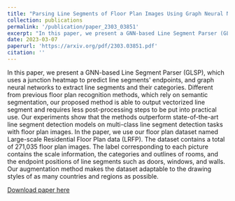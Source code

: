 ```yaml
---
title: "Parsing Line Segments of Floor Plan Images Using Graph Neural Networks"
collection: publications
permalink: '/publication/paper_2303_03851'
excerpt: "In this paper, we present a GNN-based Line Segment Parser (GLSP), which uses a junction heatmap to predict line segments' endpoints, and graph neural networks to extract line segments and their categories. Different from previous floor plan recognition methods, which rely on semantic segmentation, our proposed method is able to output vectorized line segment and requires less post-processing steps to be put into practical use. Our experiments show that the methods outperform state-of-the-art line segment detection models on multi-class line segment detection tasks with floor plan images. In the paper, we use our floor plan dataset named Large-scale Residential Floor Plan data (LRFP). The dataset contains a total of 271,035 floor plan images. The label corresponding to each picture contains the scale information, the categories and outlines of rooms, and the endpoint positions of line segments such as doors, windows, and walls. Our augmentation method makes the dataset adaptable to the drawing styles of as many countries and regions as possible."
date: 2023-03-07
paperurl: 'https://arxiv.org/pdf/2303.03851.pdf'
citation: ''
---
```


In this paper, we present a GNN-based Line Segment Parser (GLSP), which uses a junction heatmap to predict line segments' endpoints, and graph neural networks to extract line segments and their categories. Different from previous floor plan recognition methods, which rely on semantic segmentation, our proposed method is able to output vectorized line segment and requires less post-processing steps to be put into practical use. Our experiments show that the methods outperform state-of-the-art line segment detection models on multi-class line segment detection tasks with floor plan images. In the paper, we use our floor plan dataset named Large-scale Residential Floor Plan data (LRFP). The dataset contains a total of 271,035 floor plan images. The label corresponding to each picture contains the scale information, the categories and outlines of rooms, and the endpoint positions of line segments such as doors, windows, and walls. Our augmentation method makes the dataset adaptable to the drawing styles of as many countries and regions as possible.

[Download paper here](https://arxiv.org/pdf/2303.03851.pdf)

